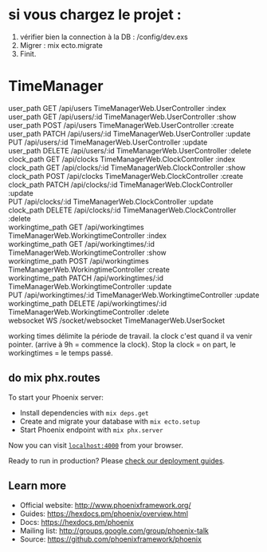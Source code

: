 # si vous chargez le projet :  
1) vérifier bien la connection à la DB : /config/dev.exs  
2) Migrer : mix ecto.migrate  
3) Finit.
  

# TimeManager

user_path  GET     /api/users             TimeManagerWeb.UserController :index  
user_path  GET     /api/users/:id         TimeManagerWeb.UserController :show  
user_path  POST    /api/users             TimeManagerWeb.UserController :create  
user_path  PATCH   /api/users/:id         TimeManagerWeb.UserController :update  
          PUT     /api/users/:id         TimeManagerWeb.UserController :update  
user_path  DELETE  /api/users/:id         TimeManagerWeb.UserController :delete  
clock_path  GET     /api/clocks            TimeManagerWeb.ClockController :index  
clock_path  GET     /api/clocks/:id        TimeManagerWeb.ClockController :show  
clock_path  POST    /api/clocks            TimeManagerWeb.ClockController :create  
clock_path  PATCH   /api/clocks/:id        TimeManagerWeb.ClockController :update  
          PUT     /api/clocks/:id        TimeManagerWeb.ClockController :update  
clock_path  DELETE  /api/clocks/:id        TimeManagerWeb.ClockController :delete  
workingtime_path  GET     /api/workingtimes      TimeManagerWeb.WorkingtimeController :index  
workingtime_path  GET     /api/workingtimes/:id  TimeManagerWeb.WorkingtimeController :show  
workingtime_path  POST    /api/workingtimes      TimeManagerWeb.WorkingtimeController :create  
workingtime_path  PATCH   /api/workingtimes/:id  TimeManagerWeb.WorkingtimeController :update  
          PUT     /api/workingtimes/:id  TimeManagerWeb.WorkingtimeController :update  
workingtime_path  DELETE  /api/workingtimes/:id  TimeManagerWeb.WorkingtimeController :delete  
websocket  WS      /socket/websocket      TimeManagerWeb.UserSocket  
  

working times délimite la période de travail.
la clock c'est quand il va venir pointer. (arrive à 9h = commence la clock). Stop la clock = on part, le workingtimes = le temps passé.

## do mix phx.routes

To start your Phoenix server:

  * Install dependencies with `mix deps.get`
  * Create and migrate your database with `mix ecto.setup`
  * Start Phoenix endpoint with `mix phx.server`

Now you can visit [`localhost:4000`](http://localhost:4000) from your browser.

Ready to run in production? Please [check our deployment guides](https://hexdocs.pm/phoenix/deployment.html).

## Learn more

  * Official website: http://www.phoenixframework.org/
  * Guides: https://hexdocs.pm/phoenix/overview.html
  * Docs: https://hexdocs.pm/phoenix
  * Mailing list: http://groups.google.com/group/phoenix-talk
  * Source: https://github.com/phoenixframework/phoenix
